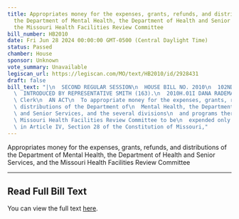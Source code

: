 ```yaml
---
title: Appropriates money for the expenses, grants, refunds, and distributions of
  the Department of Mental Health, the Department of Health and Senior Services, and
  the Missouri Health Facilities Review Committee
bill_number: HB2010
date: Fri Jun 28 2024 00:00:00 GMT-0500 (Central Daylight Time)
status: Passed
chamber: House
sponsor: Unknown
vote_summary: Unavailable
legiscan_url: https://legiscan.com/MO/text/HB2010/id/2928431
draft: false
bill_text: "|\n  SECOND REGULAR SESSION\n  HOUSE BILL NO. 2010\n  102ND GENERAL ASSEMBLY\n\
  \  INTRODUCED BY REPRESENTATIVE SMITH (163).\n  2010H.01I DANA RADEMAN MILLER, Chief\
  \ Clerk\n  AN ACT\n  To appropriate money for the expenses, grants, refunds, and\
  \ distributions of the Department of\n  Mental Health, the Department of Health\
  \ and Senior Services, and the several divisions\n  and programs thereof, and the\
  \ Missouri Health Facilities Review Committee to be\n  expended only as provided\
  \ in Article IV, Section 28 of the Constitution of Missouri,"
---
```

Appropriates money for the expenses, grants, refunds, and distributions of the Department of Mental Health, the Department of Health and Senior Services, and the Missouri Health Facilities Review Committee

---

## Read Full Bill Text

You can view the full text [here](https://legiscan.com/MO/text/HB2010/id/2928431).
